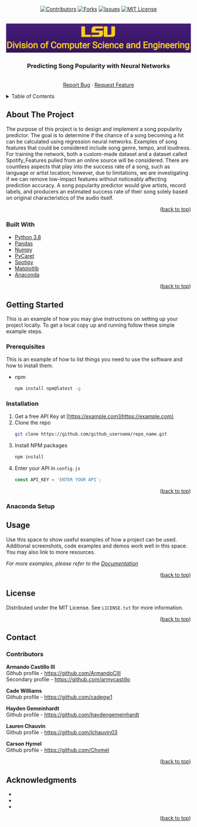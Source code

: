 <div id="top"></div>
<!--
*** Thanks for checking out the Best-README-Template. If you have a suggestion
*** that would make this better, please fork the repo and create a pull request
*** or simply open an issue with the tag "enhancement".
*** Don't forget to give the project a star!
*** Thanks again! Now go create something AMAZING! :D
-->



<!-- PROJECT SHIELDS -->
<!--
*** I'm using markdown "reference style" links for readability.
*** Reference links are enclosed in brackets [ ] instead of parentheses ( ).
*** See the bottom of this document for the declaration of the reference variables
*** for contributors-url, forks-url, etc. This is an optional, concise syntax you may use.
*** https://www.markdownguide.org/basic-syntax/#reference-style-links
-->
<div align="center">

[![Contributors][contributors-shield]][contributors-url]
[![Forks][forks-shield]][forks-url]
[![Issues][issues-shield]][issues-url]
[![MIT License][license-shield]][license-url]

</div>

<!-- PROJECT LOGO -->
<br />

<div align="center">
  <a href="https://www.lsu.edu/eng/cse/index.php">
    <img src="images/lsulogo.PNG">
  </a>

<h3 align="center">Predicting Song Popularity with Neural Networks</h3>

  <p align="center">
    <br />
    <a href="https://github.com/cadegw1/song-popularity-predictor/issues">Report Bug</a>
    ·
    <a href="https://github.com/cadegw1/song-popularity-predictor/issues">Request Feature</a>
  </p>
</div>



<!-- TABLE OF CONTENTS -->
<details>
  <summary>Table of Contents</summary>
  <!-- TOC -->

- [About The Project](#about-the-project)
  - [Built With](#built-with)
- [Getting Started](#getting-started)
  - [Prerequisites](#prerequisites)
  - [Installation](#installation)
  - [Anaconda Setup](#anaconda-setup)
- [Usage](#usage)
- [License](#license)
- [Contact](#contact)
- [Acknowledgments](#acknowledgments)

<!-- /TOC -->
</details>



<!-- ABOUT THE PROJECT -->
## About The Project


The purpose of this project is to design and implement a song popularity predictor. The goal is to determine if the chance of a song becoming a hit can be calculated using regression neural networks. Examples of song features that could be considered include song genre, tempo, and loudness. For training the network, both a custom-made dataset and a dataset called Spotify_Features pulled from an online source will be considered. There are countless aspects that play into the success rate of a song, such as language or artist location; however, due to limitations, we are investigating if we can remove low-impact features without noticeably affecting prediction accuracy. A song popularity predictor would give artists, record labels, and producers an estimated success rate of their song solely based on original characteristics of the audio itself.

<p align="right">(<a href="#top">back to top</a>)</p>



### Built With

* [Python 3.8](https://www.python.org/downloads/release/python-380/)
* [Pandas](https://pandas.pydata.org/)
* [Numpy](https://numpy.org/)
* [PyCaret](https://pycaret.org/)
* [Spotipy](https://spotipy.readthedocs.io/en/2.19.0/)
* [Matplotlib](https://matplotlib.org/)
* [Anaconda](https://anaconda.org/)

<p align="right">(<a href="#top">back to top</a>)</p>



<!-- GETTING STARTED -->
## Getting Started

This is an example of how you may give instructions on setting up your project locally.
To get a local copy up and running follow these simple example steps.

### Prerequisites

This is an example of how to list things you need to use the software and how to install them.
* npm
  ```sh
  npm install npm@latest -g
  ```

### Installation

1. Get a free API Key at [https://example.com](https://example.com)
2. Clone the repo
   ```sh
   git clone https://github.com/github_username/repo_name.git
   ```
3. Install NPM packages
   ```sh
   npm install
   ```
4. Enter your API in `config.js`
   ```js
   const API_KEY = 'ENTER YOUR API';
   ```

<p align="right">(<a href="#top">back to top</a>)</p>


### Anaconda Setup



<!-- USAGE EXAMPLES -->
## Usage

Use this space to show useful examples of how a project can be used. Additional screenshots, code examples and demos work well in this space. You may also link to more resources.

_For more examples, please refer to the [Documentation](https://example.com)_

<p align="right">(<a href="#top">back to top</a>)</p>


<!-- LICENSE -->
## License

Distributed under the MIT License. See `LICENSE.txt` for more information.

<p align="right">(<a href="#top">back to top</a>)</p>


<!-- CONTACT -->
## Contact

### Contributors

**Armando Castillo III** <br />
Github profile - https://github.com/ArmandoCIII <br />
Secondary profile - https://github.com/armycastillo

**Cade Williams** <br />
Github profile - https://github.com/cadegw1

**Hayden Gemeinhardt** <br />
Github profile - https://github.com/haydengemeinhardt

**Lauren Chauvin** <br />
Github profile - https://github.com/lchauvin03

**Carson Hymel** <br />
Github profile - https://github.com/Chymel

<p align="right">(<a href="#top">back to top</a>)</p>


<!-- ACKNOWLEDGMENTS -->
## Acknowledgments

* []()
* []()
* []()

<p align="right">(<a href="#top">back to top</a>)</p>



<!-- MARKDOWN LINKS & IMAGES -->
<!-- https://www.markdownguide.org/basic-syntax/#reference-style-links -->
[contributors-shield]: https://img.shields.io/github/contributors/cadegw1/song-popularity-predictor.svg?style=for-the-badge
[contributors-url]: https://github.com/cadegw1/song-popularity-predictor/graphs/contributors
[forks-shield]: https://img.shields.io/github/forks/cadegw1/song-popularity-predictor.svg?style=for-the-badge
[forks-url]: https://github.com/cadegw1/song-popularity-predictor/network/members
[issues-shield]: https://img.shields.io/github/issues/cadegw1/song-popularity-predictor.svg?style=for-the-badge
[issues-url]: https://github.com/cadegw1/song-popularity-predictor/issues
[license-shield]: https://img.shields.io/github/license/cadegw1/song-popularity-predictor.svg?style=for-the-badge
[license-url]: https://github.com/cadegw1/song-popularity-predictor/blob/main/LICENSE.txt

<!--
MIT License

Copyright (c) 2021 Othneil Drew

Permission is hereby granted, free of charge, to any person obtaining a copy
of this software and associated documentation files (the "Software"), to deal
in the Software without restriction, including without limitation the rights
to use, copy, modify, merge, publish, distribute, sublicense, and/or sell
copies of the Software, and to permit persons to whom the Software is
furnished to do so, subject to the following conditions:

The above copyright notice and this permission notice shall be included in all
copies or substantial portions of the Software.

THE SOFTWARE IS PROVIDED "AS IS", WITHOUT WARRANTY OF ANY KIND, EXPRESS OR
IMPLIED, INCLUDING BUT NOT LIMITED TO THE WARRANTIES OF MERCHANTABILITY,
FITNESS FOR A PARTICULAR PURPOSE AND NONINFRINGEMENT. IN NO EVENT SHALL THE
AUTHORS OR COPYRIGHT HOLDERS BE LIABLE FOR ANY CLAIM, DAMAGES OR OTHER
LIABILITY, WHETHER IN AN ACTION OF CONTRACT, TORT OR OTHERWISE, ARISING FROM,
OUT OF OR IN CONNECTION WITH THE SOFTWARE OR THE USE OR OTHER DEALINGS IN THE
SOFTWARE.
-->

<!-- --------------------------------------------------------------------------- -->

<!--
# <div align="center">Artificial Intelligence - CSC4444
###### <div align="center">Group 7<br /> Members: Armando Castillo, Cade Williams, Lauren Chauvin, Timothy Curol, Hayden Gemeinhardt, Carson Hymel<br />Dr.


Summary:
    Repo contains two files: generate_dataset.py and song_popularity_predictor.py. The dataset generation script allows
    the user to pull songs and their feature sets from playlists. The song popularity predictor will use the generated
    dataset to train and test its regression network.

Required packages:
    - pandas
    - spotipy
    - pycaret
    - matplotlib

Included datasets:
    dataset.csv - Set containing 1949 samples from a playlist containing random songs
    SpotifyFeatures.csv - Set containing 228160 random samples from different genres

Feature set:
    - popularity (target)
    - genre (only included in the SpotifyFeatures dataset)
    - acousticness
    - danceability
    - duration_ms
    - energy
    - instrumentalness
    - key
    - liveness
    - loudness
    - mode
    - speechiness
    - temp
    - time_signature
    - valence
-->
